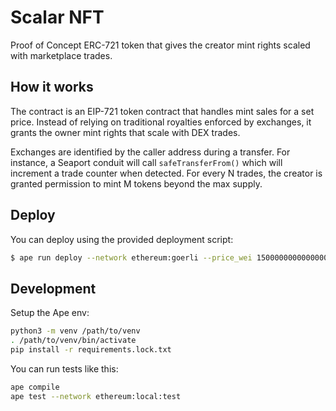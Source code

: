 # Scalar NFT

Proof of Concept ERC-721 token that gives the creator mint rights scaled with marketplace trades.

## How it works

The contract is an EIP-721 token contract that handles mint sales for a set price. Instead of relying on traditional royalties enforced by exchanges, it grants the owner mint rights that scale with DEX trades.

Exchanges are identified by the caller address during a transfer. For instance, a Seaport conduit will call `safeTransferFrom()` which will increment a trade counter when detected. For every N trades, the creator is granted permission to mint M tokens beyond the max supply.

## Deploy

You can deploy using the provided deployment script:

```bash
$ ape run deploy --network ethereum:goerli --price_wei 150000000000000000 --max_supply 1024 Scalar SCL
```

## Development

Setup the Ape env:

```bash
python3 -m venv /path/to/venv
. /path/to/venv/bin/activate
pip install -r requirements.lock.txt
```

You can run tests like this:

```bash
ape compile
ape test --network ethereum:local:test
```
